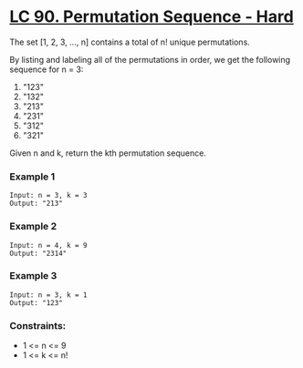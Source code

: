 # [LC 90. Permutation Sequence - Hard](https://leetcode.com/problems/permutation-sequence/)

The set [1, 2, 3, ..., n] contains a total of n! unique permutations.

By listing and labeling all of the permutations in order, we get the following sequence for n = 3:

1. "123"
2. "132"
3. "213"
4. "231"
5. "312"
6. "321"

Given n and k, return the kth permutation sequence.

### Example 1

```
Input: n = 3, k = 3
Output: "213"
```

### Example 2

```
Input: n = 4, k = 9
Output: "2314"
```

### Example 3

```
Input: n = 3, k = 1
Output: "123"
```

### Constraints:

- 1 <= n <= 9
- 1 <= k <= n!